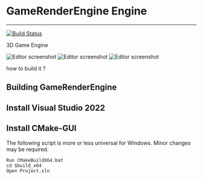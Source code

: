 # GameRenderEngine Engine
---------

[![Build Status](https://github.com/nem0/lumixengine/workflows/build/badge.svg)](https://github.com/WangYuHan321/GameRenderEngine/blob/master/README.md)

3D Game Engine

![Editor screenshot](https://img-blog.csdnimg.cn/direct/30212855c68b46bfb2a363f3a32674dc.png)
![Editor screenshot](https://img-blog.csdnimg.cn/direct/edb43dee2e154d87b8cdcee75cf392f1.png)
![Editor screenshot](https://img-blog.csdnimg.cn/direct/daa0edb339414a72a4da39e6e58f8ec4.png)


how to build it ?

## Building GameRenderEngine

## Install Visual Studio 2022

## Install CMake-GUI

The following script is more or less universal for Windows. Minor changes may be required.

	Run CMakeBuildX64.bat
	cd $build_x64
	Open Project.sln
	